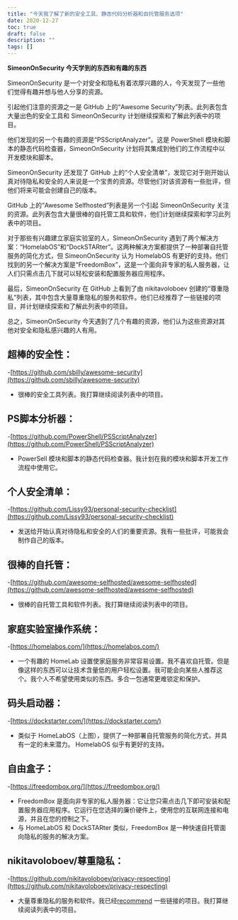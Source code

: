 ```yaml
---
title: "今天我了解了新的安全工具、静态代码分析器和自托管服务选项"
date: 2020-12-27
toc: true
draft: false
description: ""
tags: []
---
```


**SimeonOnSecurity 今天学到的东西和有趣的东西**

SimeonOnSecurity 是一个对安全和隐私有着浓厚兴趣的人，今天发现了一些他们觉得有趣并想与他人分享的资源。

引起他们注意的资源之一是 GitHub 上的“Awesome Security”列表。此列表包含大量出色的安全工具和 SimeonOnSecurity 计划继续探索和了解此列表中的项目。

他们发现的另一个有趣的资源是“PSScriptAnalyzer”。这是 PowerShell 模块和脚本的静态代码检查器，SimeonOnSecurity 计划将其集成到他们的工作流程中以开发模块和脚本。

SimeonOnSecurity 还发现了 GitHub 上的“个人安全清单”，发现它对于刚开始认真对待隐私和安全的人来说是一个宝贵的资源。尽管他们对该资源有一些批评，但他们将来可能会创建自己的版本。

GitHub 上的“Awesome Selfhosted”列表是另一个引起 SimeonOnSecurity 关注的资源。此列表包含大量很棒的自托管工具和软件，他们计划继续探索和学习此列表中的项目。

对于那些有兴趣建立家庭实验室的人，SimeonOnSecurity 遇到了两个解决方案：“HomelabOS”和“DockSTARter”。这两种解决方案都提供了一种部署自托管服务的简化方式，但 SimeonOnSecurity 认为 HomelabOS 有更好的支持。他们找到的另一个解决方案是“FreedomBox”，这是一个面向非专家的私人服务器，让人们只需点击几下就可以轻松安装和配置服务器应用程序。

最后，SimeonOnSecurity 在 GitHub 上看到了由 nikitavoloboev 创建的“尊重隐私”列表，其中包含大量尊重隐私的服务和软件。他们已经推荐了一些链接的项目，并计划继续探索和了解此列表中的项目。

总之，SimeonOnSecurity 今天遇到了几个有趣的资源，他们认为这些资源对其他对安全和隐私感兴趣的人有用。


## 超棒的安全性：
-[https://github.com/sbilly/awesome-security](https://github.com/sbilly/awesome-security)
- 很棒的安全工具列表。我打算继续阅读列表中的项目。

## PS脚本分析器：
-[https://github.com/PowerShell/PSScriptAnalyzer](https://github.com/PowerShell/PSScriptAnalyzer)
- PowerSell 模块和脚本的静态代码检查器。我计划在我的模块和脚本开发工作流程中使用它。

## 个人安全清单：
-[https://github.com/Lissy93/personal-security-checklist](https://github.com/Lissy93/personal-security-checklist)
- 发送给开始认真对待隐私和安全的人们的重要资源。我有一些批评，可能我会制作自己的版本。

## 很棒的自托管：
-[https://github.com/awesome-selfhosted/awesome-selfhosted](https://github.com/awesome-selfhosted/awesome-selfhosted)
- 很棒的自托管工具和软件列表。我打算继续阅读列表中的项目。

## 家庭实验室操作系统：
-[https://homelabos.com/](https://homelabos.com/)
- 一个有趣的 HomeLab 设置使家庭服务非常容易设置。我不喜欢自托管。但是像这样的东西可以让技术含量低的用户轻松设置。我可能会向某些人推荐这个。我个人不希望使用类似的东西。多合一包通常更难锁定和保护。

## 码头启动器：
-[https://dockstarter.com/](https://dockstarter.com/)
- 类似于 HomeLabOS（上图），提供了一种部署自托管服务的简化方式，并具有一定的未来潜力。 HomelabOS 似乎有更好的支持。

## 自由盒子：
-[https://freedombox.org/](https://freedombox.org/)
- FreedomBox 是面向非专家的私人服务器：它让您只需点击几下即可安装和配置服务器应用程序。它运行在您选择的廉价硬件上，使用您的互联网连接和电源，并且在您的控制之下。
- 与 HomeLabOS 和 DockSTARter 类似，FreedomBox 是一种快速自托管面向隐私的服务的解决方案。

## nikitavoloboev/尊重隐私：
-[https://github.com/nikitavoloboev/privacy-respecting](https://github.com/nikitavoloboev/privacy-respecting)
- 大量尊重隐私的服务和软件。我已经[recommend](https://simeononsecurity.ch/recommendations) 一些链接的项目。我打算继续阅读列表中的项目。
